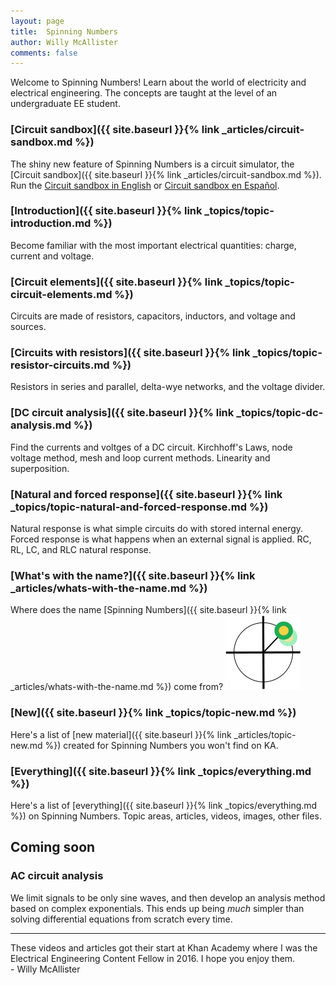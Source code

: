 ```yaml
--- 
layout: page
title:  Spinning Numbers 
author: Willy McAllister
comments: false
---
```


Welcome to Spinning Numbers! Learn about the world of electricity and electrical engineering. The concepts are taught at the level of an undergraduate EE student.  

### [Circuit sandbox]({{ site.baseurl }}{% link _articles/circuit-sandbox.md %})
The shiny new feature of Spinning Numbers is a circuit simulator, the [Circuit sandbox]({{ site.baseurl }}{% link _articles/circuit-sandbox.md %}).  
Run the [Circuit sandbox in English](http://spinningnumbers.org/circuit-sandbox/index.html) or [Circuit sandbox en Español](http://spinningnumbers.org/circuit-sandbox/index-es.html). 

### [Introduction]({{ site.baseurl }}{% link _topics/topic-introduction.md %})
Become familiar with the most important electrical quantities: charge, current and voltage.

### [Circuit elements]({{ site.baseurl }}{% link _topics/topic-circuit-elements.md %})
Circuits are made of resistors, capacitors, inductors, and voltage and sources.

### [Circuits with resistors]({{ site.baseurl }}{% link _topics/topic-resistor-circuits.md %})
Resistors in series and parallel, delta-wye networks, and the voltage divider.

### [DC circuit analysis]({{ site.baseurl }}{% link _topics/topic-dc-analysis.md %})
Find the currents and voltges of a DC circuit. Kirchhoff's Laws, node voltage method, mesh and loop current methods. Linearity and superposition.

### [Natural and forced response]({{ site.baseurl }}{% link _topics/topic-natural-and-forced-response.md %})
Natural response is what simple circuits do with stored internal energy. Forced response is what happens when an external signal is applied. RC, RL, LC, and RLC natural response. 

### [What's with the name?]({{ site.baseurl }}{% link _articles/whats-with-the-name.md %})

Where does the name [Spinning Numbers]({{ site.baseurl }}{% link _articles/whats-with-the-name.md %}) come from? <img class="sn-logo" src="/i/sn_logo2.svg" alt="logo"> 

### [New]({{ site.baseurl }}{% link _topics/topic-new.md %})
Here's a list of [new material]({{ site.baseurl }}{% link _articles/topic-new.md %}) created for Spinning Numbers you won't find on KA.

### [Everything]({{ site.baseurl }}{% link _topics/everything.md %})
Here's a list of [everything]({{ site.baseurl }}{% link _topics/everything.md %}) on Spinning Numbers. Topic areas, articles, videos, images, other files.

## Coming soon

### AC circuit analysis
We limit signals to be only sine waves, and then develop an analysis method based on complex exponentials. This ends up being *much* simpler than solving differential equations from scratch every time.

----
These videos and articles got their start at Khan Academy where I was the Electrical Engineering Content Fellow in 2016. I hope you enjoy them.  
   \- Willy McAllister

